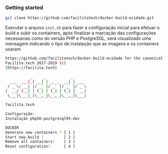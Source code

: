 ### Getting started

```bash
git clone https://github.com/facilitatech/docker-build-ecidade.git
```

Executar o arquivo `init.sh` para fazer a configuração inicial para efetuar
o build e subir os containers, após finalizar a marcação das configurações
necessarias como do versão PHP e PostgreSQL, será visualizado uma mensagem
indicando o tipo de instalação que as imagens e os containers usaram

```bash
https://github.com/facilitatech/docker-build-ecidade for the canonical source repository
Facilita.tech 2017-2019 (c)
(https://facilita.tech)

           _     _           _
  ___  ___(_) __| | __ _  __| | ___
 / _ \/ __| |/ _` |/ _` |/ _` |/ _ \
|  __/ (__| | (_| | (_| | (_| |  __/
 \___|\___|_|\__,_|\__,_|\__,_|\___|

facilita.tech

Configuração:
Instalação php56-postgresql95-dev

DOCKER
Generate new containers ? [ 1 ]
Start new build ?         [ 2 ]
Remove all containers?    [ 3 ]
Reset configuration?      [ 4 ]
```
